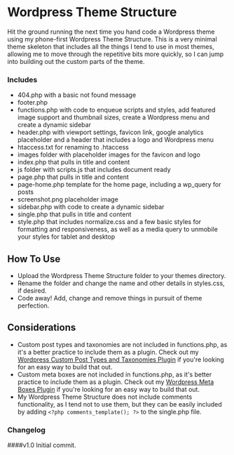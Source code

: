 # Wordpress Theme Structure

Hit the ground running the next time you hand code a Wordpress theme using my phone-first Wordpress Theme Structure. This is a very minimal theme skeleton that includes all the things I tend to use in most themes, allowing me to move through the repetitive bits more quickly, so I can jump into building out the custom parts of the theme.

### Includes

* 404.php with a basic not found message
* footer.php
* functions.php with code to enqueue scripts and styles, add featured image support and thumbnail sizes, create a Wordpress menu and create a dynamic sidebar
* header.php with viewport settings, favicon link, google analytics placeholder and a header that includes a logo and Wordpress menu
* htaccess.txt for renaming to .htaccess
* images folder with placeholder images for the favicon and logo
* index.php that pulls in title and content
* js folder with scripts.js that includes document ready
* page.php that pulls in title and content
* page-home.php template for the home page, including a wp_query for posts
* screenshot.png placeholder image
* sidebar.php with code to create a dynamic sidebar
* single.php that pulls in title and content
* style.php that includes normalize.css and a few basic styles for formatting and responsiveness, as well as a media query to unmobile your styles for tablet and desktop

## How To Use

* Upload the Wordpress Theme Structure folder to your themes directory.
* Rename the folder and change the name and other details in styles.css, if desired.
* Code away! Add, change and remove things in pursuit of theme perfection.

## Considerations

* Custom post types and taxonomies are not included in functions.php, as it's a better practice to include them as a plugin. Check out my [Wordpress Custom Post Types and Taxonomies Plugin](https://github.com/asheabbott/wordpress-custom-post-types-taxonomies) if you're looking for an easy way to build that out.
* Custom meta boxes are not included in functions.php, as it's better practice to include them as a plugin. Check out my [Wordpress Meta Boxes Plugin](https://github.com/asheabbott/wordpress-meta-boxes) if you're looking for an easy way to build that out.
* My Wordpress Theme Structure does not include comments functionality, as I tend not to use them, but they can be easily included by adding `<?php comments_template(); ?>` to the single.php file.

### Changelog

####v1.0
Initial commit.